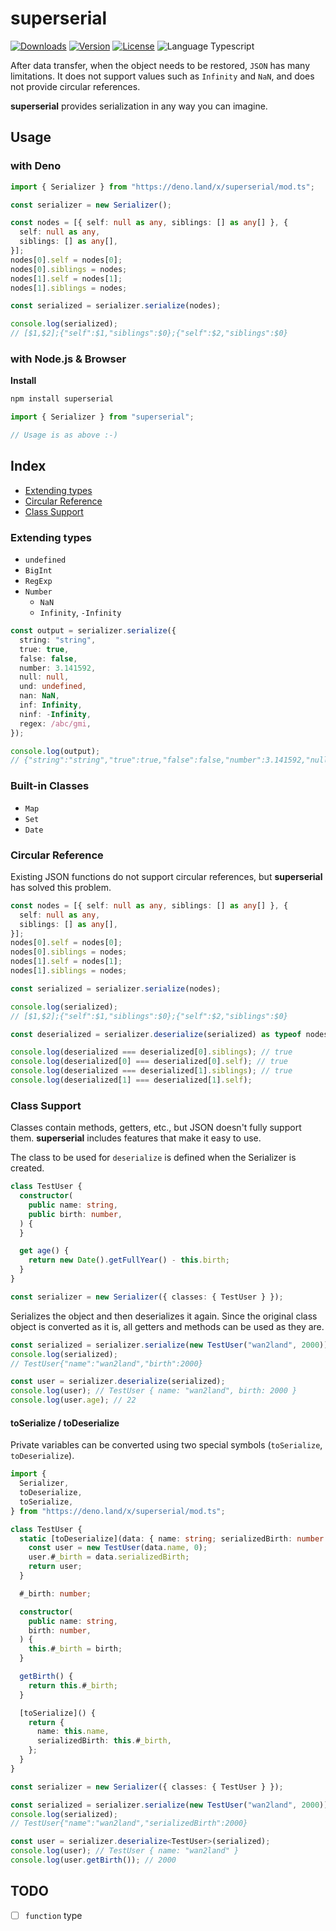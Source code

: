 # superserial

<p>
  <a href="https://npmcharts.com/compare/superserial?minimal=true"><img alt="Downloads" src="https://img.shields.io/npm/dt/superserial.svg?style=flat-square" /></a>
  <a href="https://www.npmjs.com/package/superserial"><img alt="Version" src="https://img.shields.io/npm/v/superserial.svg?style=flat-square" /></a>
  <a href="https://www.npmjs.com/package/superserial"><img alt="License" src="https://img.shields.io/npm/l/superserial.svg?style=flat-square" /></a>
  <img alt="Language Typescript" src="https://img.shields.io/badge/language-Typescript-007acc.svg?style=flat-square" />
</p>

After data transfer, when the object needs to be restored, `JSON` has many
limitations. It does not support values such as `Infinity` and `NaN`, and does
not provide circular references.

**superserial** provides serialization in any way you can imagine.

## Usage

### with Deno

```ts
import { Serializer } from "https://deno.land/x/superserial/mod.ts";

const serializer = new Serializer();

const nodes = [{ self: null as any, siblings: [] as any[] }, {
  self: null as any,
  siblings: [] as any[],
}];
nodes[0].self = nodes[0];
nodes[0].siblings = nodes;
nodes[1].self = nodes[1];
nodes[1].siblings = nodes;

const serialized = serializer.serialize(nodes);

console.log(serialized);
// [$1,$2];{"self":$1,"siblings":$0};{"self":$2,"siblings":$0}
```

### with Node.js & Browser

**Install**

```bash
npm install superserial
```

```ts
import { Serializer } from "superserial";

// Usage is as above :-)
```

## Index

- [Extending types](#extending-types)
- [Circular Reference](#circular-reference)
- [Class Support](#class-support)

### Extending types

- `undefined`
- `BigInt`
- `RegExp`
- `Number`
  - `NaN`
  - `Infinity`, `-Infinity`

```ts
const output = serializer.serialize({
  string: "string",
  true: true,
  false: false,
  number: 3.141592,
  null: null,
  und: undefined,
  nan: NaN,
  inf: Infinity,
  ninf: -Infinity,
  regex: /abc/gmi,
});

console.log(output);
// {"string":"string","true":true,"false":false,"number":3.141592,"null":null,"und":undefined,"nan":NaN,"inf":Infinity,"ninf":-Infinity,"regex":/abc/gim}
```

### Built-in Classes

- `Map`
- `Set`
- `Date`

### Circular Reference

Existing JSON functions do not support circular references, but **superserial**
has solved this problem.

```ts
const nodes = [{ self: null as any, siblings: [] as any[] }, {
  self: null as any,
  siblings: [] as any[],
}];
nodes[0].self = nodes[0];
nodes[0].siblings = nodes;
nodes[1].self = nodes[1];
nodes[1].siblings = nodes;

const serialized = serializer.serialize(nodes);

console.log(serialized);
// [$1,$2];{"self":$1,"siblings":$0};{"self":$2,"siblings":$0}

const deserialized = serializer.deserialize(serialized) as typeof nodes;

console.log(deserialized === deserialized[0].siblings); // true
console.log(deserialized[0] === deserialized[0].self); // true
console.log(deserialized === deserialized[1].siblings); // true
console.log(deserialized[1] === deserialized[1].self);
```

### Class Support

Classes contain methods, getters, etc., but JSON doesn't fully support them.
**superserial** includes features that make it easy to use.

The class to be used for `deserialize` is defined when the Serializer is
created.

```ts
class TestUser {
  constructor(
    public name: string,
    public birth: number,
  ) {
  }

  get age() {
    return new Date().getFullYear() - this.birth;
  }
}

const serializer = new Serializer({ classes: { TestUser } });
```

Serializes the object and then deserializes it again. Since the original class
object is converted as it is, all getters and methods can be used as they are.

```ts
const serialized = serializer.serialize(new TestUser("wan2land", 2000));
console.log(serialized);
// TestUser{"name":"wan2land","birth":2000}

const user = serializer.deserialize(serialized);
console.log(user); // TestUser { name: "wan2land", birth: 2000 }
console.log(user.age); // 22
```

#### toSerialize / toDeserialize

Private variables can be converted using two special symbols (`toSerialize`,
`toDeserialize`).

```ts
import {
  Serializer,
  toDeserialize,
  toSerialize,
} from "https://deno.land/x/superserial/mod.ts";

class TestUser {
  static [toDeserialize](data: { name: string; serializedBirth: number }) {
    const user = new TestUser(data.name, 0);
    user.#_birth = data.serializedBirth;
    return user;
  }

  #_birth: number;

  constructor(
    public name: string,
    birth: number,
  ) {
    this.#_birth = birth;
  }

  getBirth() {
    return this.#_birth;
  }

  [toSerialize]() {
    return {
      name: this.name,
      serializedBirth: this.#_birth,
    };
  }
}

const serializer = new Serializer({ classes: { TestUser } });

const serialized = serializer.serialize(new TestUser("wan2land", 2000));
console.log(serialized);
// TestUser{"name":"wan2land","serializedBirth":2000}

const user = serializer.deserialize<TestUser>(serialized);
console.log(user); // TestUser { name: "wan2land" }
console.log(user.getBirth()); // 2000
```

## TODO

- [ ] `function` type
